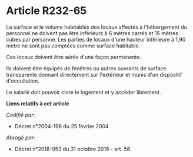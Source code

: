 # Article R232-65

La surface et le volume habitables des locaux affectés à l'hébergement du personnel ne doivent pas être inférieurs à 6 mètres
carrés et 15 mètres cubes par personne. Les parties de locaux d'une hauteur inférieure à 1,90 mètre ne sont pas comptées
comme surface habitable.

Ces locaux doivent être aérés d'une façon permanente.

Ils doivent être équipés de fenêtres ou autres ouvrants de surface transparente donnant directement sur l'extérieur et munis
d'un dispositif d'occultation.

Le salarié doit pouvoir clore le logement et y accéder librement.

**Liens relatifs à cet article**

_Codifié par_:

  - Décret n°2004-196 du 25 février 2004

_Abrogé par_:

  - Décret n°2018-953 du 31 octobre 2018 - art. 56
